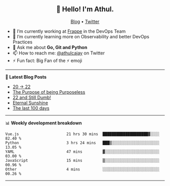 <h2 align="center">👋 Hello! I'm Athul.</h2>
<p align="center">
  <a href="https://blog.athulcyriac.in">Blog</a> •
  <a href="https://twitter.com/athulcajay">Twitter</a>
</p>


- 🔭 I’m currently working at [Frappe](https://frappe.io) in the DevOps Team
- 🌱 I’m currently learning more on Observability and better DevOps Practices
- 💬 Ask me about **Go, Git and Python**
- 📫 How to reach me: [@athulcajay](https://twitter.com/athulcajay) on Twitter
- ⚡ Fun fact: Big Fan of the :zap: emoji

-------

**📝 Latest Blog Posts**

<!-- BLOG-POST-LIST:START -->
- [20 → 22](https://blog.athulcyriac.in/blog/20-and-22/)
- [The Purpose of being Purposeless](https://blog.athulcyriac.in/blog/purpose/)
- [22 and Still Dumb!](https://blog.athulcyriac.in/blog/2022/)
- [Eternal Sunshine](https://blog.athulcyriac.in/blog/college-trip/)
- [The last 100 days](https://blog.athulcyriac.in/blog/final-year/)
<!-- BLOG-POST-LIST:END -->

-------

📊 **Weekly development breakdown**
<!--START_SECTION:waka-->

```text
Vue.js                     21 hrs 30 mins  ████████████████████▓░░░░   82.40 %
Python                     3 hrs 24 mins   ███▒░░░░░░░░░░░░░░░░░░░░░   13.05 %
YAML                       47 mins         ▓░░░░░░░░░░░░░░░░░░░░░░░░   03.00 %
JavaScript                 15 mins         ▒░░░░░░░░░░░░░░░░░░░░░░░░   00.96 %
Other                      4 mins          ░░░░░░░░░░░░░░░░░░░░░░░░░   00.26 %
```

<!--END_SECTION:waka-->

-------
